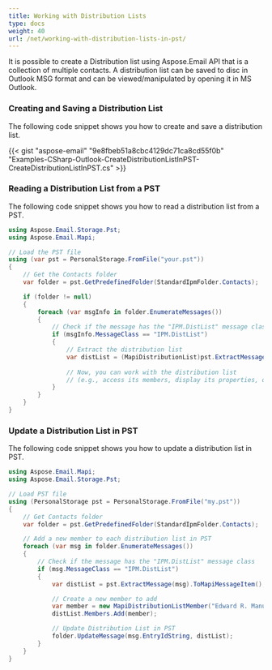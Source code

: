 ```yaml
---
title: Working with Distribution Lists
type: docs
weight: 40
url: /net/working-with-distribution-lists-in-pst/
---
```


It is possible to create a Distribution list using Aspose.Email API that is a collection of multiple contacts. A distribution list can be saved to disc in Outlook MSG format and can be viewed/manipulated by opening it in MS Outlook.

### **Creating and Saving a Distribution List**

The following code snippet shows you how to create and save a distribution list.

{{< gist "aspose-email" "9e8fbeb51a8cbc4129dc71ca8cd55f0b" "Examples-CSharp-Outlook-CreateDistributionListInPST-CreateDistributionListInPST.cs" >}}

### **Reading a Distribution List from a PST**

The following code snippet shows you how to read a distribution list from a PST.

```cs
using Aspose.Email.Storage.Pst;
using Aspose.Email.Mapi;

// Load the PST file
using (var pst = PersonalStorage.FromFile("your.pst"))
{
    // Get the Contacts folder
    var folder = pst.GetPredefinedFolder(StandardIpmFolder.Contacts);

    if (folder != null)
    {
        foreach (var msgInfo in folder.EnumerateMessages())
        {
            // Check if the message has the "IPM.DistList" message class
            if (msgInfo.MessageClass == "IPM.DistList")
            {
                // Extract the distribution list
                var distList = (MapiDistributionList)pst.ExtractMessage(msgInfo).ToMapiMessageItem();
                
                // Now, you can work with the distribution list
                // (e.g., access its members, display its properties, or make modifications)
            }
        }
    }
}
```

### **Update a Distribution List in PST**

The following code snippet shows you how to update a distribution list in PST.

```cs
using Aspose.Email.Mapi;
using Aspose.Email.Storage.Pst;

// Load PST file
using (PersonalStorage pst = PersonalStorage.FromFile("my.pst"))
{
    // Get Contacts folder
    var folder = pst.GetPredefinedFolder(StandardIpmFolder.Contacts);

    // Add a new member to each distribution list in PST
    foreach (var msg in folder.EnumerateMessages())
    {
        // Check if the message has the "IPM.DistList" message class
        if (msg.MessageClass == "IPM.DistList")
        {
            var distList = pst.ExtractMessage(msg).ToMapiMessageItem();

            // Create a new member to add
            var member = new MapiDistributionListMember("Edward R. Manuel", "EdwardRManuel@example.com");
            distList.Members.Add(member);

            // Update Distribution List in PST
            folder.UpdateMessage(msg.EntryIdString, distList);
        }
    }
}
```
